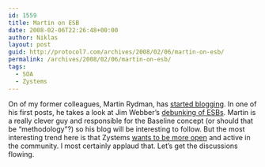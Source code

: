 ```yaml
---
id: 1559
title: Martin on ESB
date: 2008-02-06T22:26:48+00:00
author: Niklas
layout: post
guid: http://protocol7.com/archives/2008/02/06/martin-on-esb/
permalink: /archives/2008/02/06/martin-on-esb/
tags:
  - SOA
  - Zystems
---
```

<div class='microid-50047d2bdc917f03415c70b4f6558297886f2750'>
  <p>
    On of my former colleagues, Martin Rydman, has <a href="http://mrbaseline.wordpress.com/">started blogging</a>. In one of his first posts, he takes a look at Jim Webber&#8217;s <a href="http://www.infoq.com/presentations/webber-guerilla-soa">debunking of ESBs</a>. Martin is a really clever guy and responsible for the Baseline concept (or should that be &#8220;methodology&#8221;?) so his blog will be interesting to follow. But the most interesting trend here is that Zystems <a href="http://marten.gustafson.pp.se/blog/2008/02/06/mr-baseline-got-himself-a-blog/">wants to be more open</a> and active in the community. I most certainly applaud that. Let&#8217;s get the discussions flowing.
  </p>
</div>